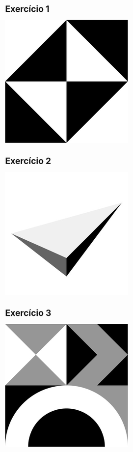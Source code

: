 # Exercício 1
![home](https://github.com/Reinaldodasilva/SMD/blob/master/Programa%C3%A7%C3%A3o%20I/Aula%203%20-%20Introdu%C3%A7%C3%A3o%20ao%20processing/Exercicio_1/Exercicio_1.jpg)

# Exercício 2
![home](https://github.com/Reinaldodasilva/SMD/blob/master/Programa%C3%A7%C3%A3o%20I/Aula%203%20-%20Introdu%C3%A7%C3%A3o%20ao%20processing/Exercicio_2/Exercicio_2.jpg)

# Exercício 3
![home](https://github.com/Reinaldodasilva/SMD/blob/master/Programa%C3%A7%C3%A3o%20I/Aula%203%20-%20Introdu%C3%A7%C3%A3o%20ao%20processing/Exercicio_3/Exercicio_3.jpg)
 

